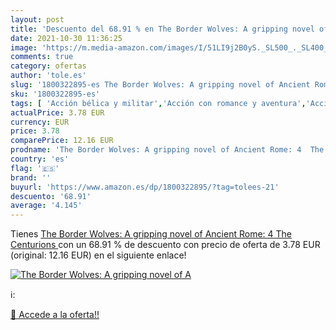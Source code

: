 ```yaml
---
layout: post
title: 'Descuento del 68.91 % en The Border Wolves: A gripping novel of A'
date: 2021-10-30 11:36:25
image: 'https://m.media-amazon.com/images/I/51LI9j2B0yS._SL500_._SL400_.jpg'
comments: true
category: ofertas
author: 'tole.es'
slug: '1800322895-es The Border Wolves: A gripping novel of Ancient Rome: 4 The...'
sku: '1800322895-es'
tags: [ 'Acción bélica y militar','Acción con romance y aventura','Acción y aventura','Ciencias militares','Ficción histórica','Ficción militar histórica','Ficción por género','Ficción rural y de ciudades pequeñas','Libros','Libros universitarios de ciencias sociales','Libros universitarios y de estudios superiores','Literatura antigua y clásica','Literatura antigua y medieval','Literatura romana clásica','Literatura y ficción','Romántica','Sociedad y ciencias sociales', ]
actualPrice: 3.78 EUR
currency: EUR
price: 3.78
comparePrice: 12.16 EUR
prodname: 'The Border Wolves: A gripping novel of Ancient Rome: 4  The Centurions '
country: 'es'
flag: '🇪🇸'
brand: ''
buyurl: 'https://www.amazon.es/dp/1800322895/?tag=tolees-21'
descuento: '68.91'
average: '4.145'
---
```


Tienes [The Border Wolves: A gripping novel of Ancient Rome: 4  The Centurions ](https://www.amazon.es/dp/1800322895/?tag=tolees-21) con un 68.91 % de descuento con precio de oferta de 3.78 EUR (original: 12.16 EUR) en el siguiente enlace!

[![The Border Wolves: A gripping novel of A](https://m.media-amazon.com/images/I/51LI9j2B0yS._SL500_._SL400_.jpg)](https://www.amazon.es/dp/1800322895/?tag=tolees-21)

ℹ️:


[🛒 Accede a la oferta!!](https://www.amazon.es/dp/1800322895/?tag=tolees-21)
